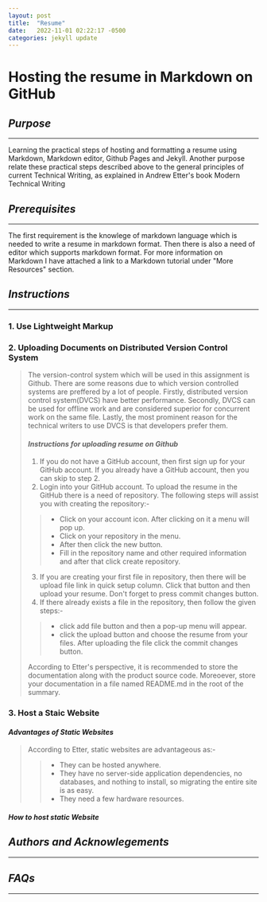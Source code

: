 ```yaml
---
layout: post
title:  "Resume"
date:   2022-11-01 02:22:17 -0500
categories: jekyll update
---
```

# Hosting the resume in Markdown on GitHub

## *Purpose*
---
Learning the practical steps of hosting and formatting a resume using Markdown, Markdown editor, Github Pages and Jekyll. Another purpose relate these practical steps described above to the general principles of current Technical
Writing, as explained in Andrew Etter's book Modern Technical Writing
## *Prerequisites*
---
The first requirement is the knowlege of markdown language which is needed to write a resume in markdown format. Then there is also a need of editor which supports markdown format. For more information on Markdown I have attached a link to a Markdown tutorial under "More Resources" section.

## *Instructions*
---
### 1. **Use Lightweight Markup**
### 2. **Uploading Documents on Distributed Version Control System**
> The version-control system which will be used in this 
> assignment is Github. There are some reasons due to which 
> version controlled systems are preffered by a lot of
> people. Firstly, distributed version control system(DVCS)
> have better performance. Secondly, DVCS can be used for
> offline work and are considered superior for concurrent 
> work on the same file. Lastly, the most prominent reason 
> for the technical writers to use DVCS is that developers 
> prefer them.
> 
> #### *Instructions for uploading resume on Github*
> 1. If you do not have a GitHub account, then first sign up
> for your GitHub account. If you already have a GitHub 
> account, then you can skip to step 2.
> 2. Login into your GitHub account. To upload the resume in 
> the GitHub there is a need of repository. The following 
> steps will assist you with creating the repository:-
> >* Click on your account icon. After clicking on it a menu 
> will pop up.
> >* Click on your repository in the menu.
> >* After then click the new button. 
> >* Fill in the repository name and other required
>  information and after that click create repository.
> 3. If you are creating your first file in repository,
>  then there will be upload file link in quick setup 
> column. Click that button and then upload your resume. 
> Don't forget  to press commit changes button.
> 4. If there already exists a file in the repository,
>  then follow the given steps:-
> >* click add file button and then a pop-up menu will 
> appear.
> >* click the upload button and choose the resume from your
>  files. After uploading the file click the commit changes 
> button.
> 
> According to Etter's perspective, it is recommended to 
> store the documentation along with the product source 
> code. Moreoever, store your documentation in a file named 
> README.md in the root of the summary.  

  

### 3. **Host a Staic Website**
#### *Advantages of Static Websites*
>  According to Etter, static websites are advantageous as:-
> >* They can be hosted anywhere.
> >* They have no server-side application dependencies, no 
> databases, and nothing to install, so migrating the entire 
> site is as easy.
> >* They need a few hardware resources.
#### *How to host static Website*
> 


## *Authors and Acknowlegements*
---
## *FAQs*
---